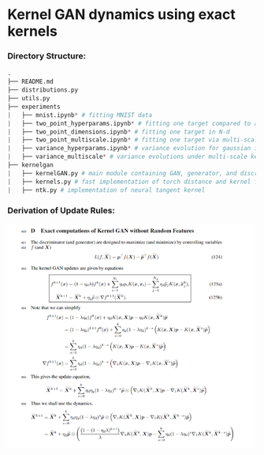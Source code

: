 # Kernel GAN dynamics using exact kernels
### Directory Structure: 
```python
.
├── README.md
├── distributions.py
├── utils.py
├── experiments
|   ├── mnist.ipynb* # fitting MNIST data
|   ├── two_point_hyperparams.ipynb* # fitting one target compared to approx. dynamics
|   ├── two_point_dimensions.ipynb* # fitting one target in N-d
|   ├── two_point_multiscale.ipynb* # fitting one target via multi-scale kernel discriminator
|   ├── variance_hyperparams.ipynb* # variance evolution for gaussian init. generated points
|   ├── variance_multiscale* # variance evolutions under multi-scale kernel discriminator
├── kernelgan
|   ├── kernelGAN.py # main module containing GAN, generator, and discriminator classes
|   ├── kernels.py # fast implementation of torch distance and kernel functions
|   ├── ntk.py # implementation of neural tangent kernel

```
### Derivation of Update Rules:
![exact dynamics](dynamics.png)




